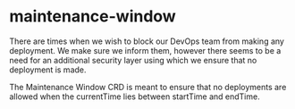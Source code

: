 # maintenance-window
There are times when we wish to block our DevOps team from making any deployment. We make sure we inform them, however there seems to be a need for an additional security layer using which we ensure that no deployment is made. 

The Maintenance Window CRD is meant to ensure that no deployments are allowed when the currentTime lies between startTime and endTime. 
